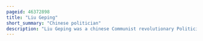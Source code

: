```yaml
---
pageid: 46372898
title: "Liu Geping"
short_summary: "Chinese politician"
description: "Liu Geping was a chinese Communist revolutionary Politician and Politician of muslim Hui Heritage. He is best known as the founding Chairman of the Ningxia Hui Autonomous Region and later for seizing power in Shanxi during the Cultural Revolution, where he made himself the top leader of the province."
---
```


